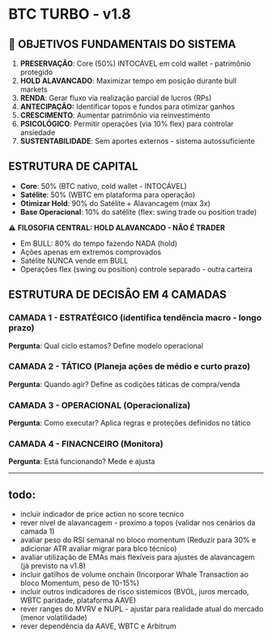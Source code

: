 # BTC TURBO -  v1.8

## 🎯 OBJETIVOS FUNDAMENTAIS DO SISTEMA

1. **PRESERVAÇÃO**: Core (50%) INTOCÁVEL em cold wallet  - patrimônio protegido
2. **HOLD ALAVANCADO**: Maximizar tempo em posição durante bull markets 
3. **RENDA**: Gerar fluxo via realização parcial de lucros (RPs) 
4. **ANTECIPAÇÃO:** Identificar topos e fundos para otimizar ganhos 
5. **CRESCIMENTO**: Aumentar patrimônio via reinvestimento
6. **PSICOLÓGICO**: Permitir operações (via 10% flex) para controlar ansiedade
7. **SUSTENTABILIDADE**: Sem aportes externos - sistema autossuficiente

## ESTRUTURA DE CAPITAL
- **Core**: 50% (BTC nativo, cold wallet - INTOCÁVEL)
- **Satélite**: 50% (WBTC em plataforma para operação)
- **Otimizar Hold**: 90% do Satélite + Alavancagem (max 3x)
- **Base Operacional**: 10% do satélite (flex: swing trade ou position trade) 

⚠️ **FILOSOFIA CENTRAL: HOLD ALAVANCADO - NÂO É TRADER**
- Em BULL: 80% do tempo fazendo NADA (hold)
- Ações apenas em extremos comprovados
- Satélite NUNCA vende em BULL
- Operações flex (swing ou position) controle separado - outra carteira

## ESTRUTURA DE DECISÂO EM 4 CAMADAS

### CAMADA 1 - ESTRATÉGICO (identifica tendência macro - longo prazo)
**Pergunta**: Qual ciclo estamos? Define modelo operacional

### CAMADA 2 - TÁTICO (Planeja ações de médio e curto prazo)
**Pergunta**: Quando agir? Define as codições táticas de compra/venda

### CAMADA 3 - OPERACIONAL (Operacionaliza)
**Pergunta**: Como executar? Aplica regras e proteções definidos no tático

### CAMADA 4 - FINACNCEIRO (Monitora)
**Pergunta**: Está funcionando? Mede e ajusta

---

## todo: 
- incluir indicador de price action no score tecnico
- rever nivel de alavancagem - proximo a topos (validar nos cenários da camada 1)
- avaliar peso do RSI semanal no bloco momentum (Reduzir para 30% e adicionar ATR avaliar migrar para blco técnico)
- avaliar utilização de EMAs mais flexíveis para ajustes de alavancagem (já previsto na v1.8)
- incluir gatilhos de volume onchain (Incorporar Whale Transaction ao bloco Momentum, peso de 10-15%)
- incluir outros indicadores de risco sistemicos (BVOL, juros mercado, WBTC paridade, plataforma AAVE)
- rever ranges do MVRV e NUPL - ajustar para realidade atual do mercado (menor volatilidade)
- rever dependência da AAVE,  WBTC e Arbitrum